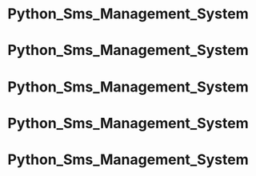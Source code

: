 # Python_Sms_Management_System
# Python_Sms_Management_System
# Python_Sms_Management_System
# Python_Sms_Management_System
# Python_Sms_Management_System
